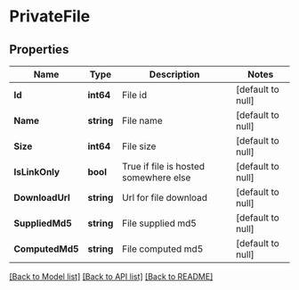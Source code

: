 # PrivateFile

## Properties
Name | Type | Description | Notes
------------ | ------------- | ------------- | -------------
**Id** | **int64** | File id | [default to null]
**Name** | **string** | File name | [default to null]
**Size** | **int64** | File size | [default to null]
**IsLinkOnly** | **bool** | True if file is hosted somewhere else | [default to null]
**DownloadUrl** | **string** | Url for file download | [default to null]
**SuppliedMd5** | **string** | File supplied md5 | [default to null]
**ComputedMd5** | **string** | File computed md5 | [default to null]

[[Back to Model list]](../README.md#documentation-for-models) [[Back to API list]](../README.md#documentation-for-api-endpoints) [[Back to README]](../README.md)


